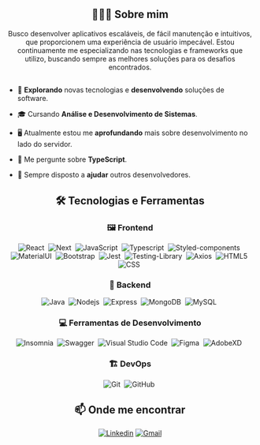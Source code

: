 <h2 align="center">🙋🏻‍♂️ Sobre mim</h2>

<p align="center">
Busco desenvolver aplicativos escaláveis, de fácil manutenção e intuitivos, que proporcionem uma experiência de usuário impecável. Estou continuamente me especializando nas tecnologias e frameworks que utilizo, buscando sempre as melhores soluções para os desafios encontrados.
</p>

##

- 🔭 **Explorando** novas tecnologias e **desenvolvendo** soluções de software.
  
- 🎓 Cursando **Análise e Desenvolvimento de Sistemas**.
  
- 🖥️ Atualmente estou me **aprofundando** mais sobre desenvolvimento no lado do servidor.

- 💬 Me pergunte sobre **TypeScript**.
  
- 🚀 Sempre disposto a **ajudar** outros desenvolvedores.

<div align="center">

<h2> 🛠️ Tecnologias e Ferramentas</h2>

<h3>🖼️ Frontend</h3>

![React](https://img.shields.io/badge/-React-333333?style=for-the-badge&logo=react)&nbsp;
![Next](https://img.shields.io/badge/-Next.js-333333?style=for-the-badge&logo=nextdotjs)&nbsp;
![JavaScript](https://img.shields.io/badge/-JavaScript-333333?style=for-the-badge&logo=javascript)&nbsp;
![Typescript](https://img.shields.io/badge/-Typescript-333333?style=for-the-badge&logo=typescript)&nbsp;
![Styled-components](https://img.shields.io/badge/-styled--components-333333?style=for-the-badge&logo=styled-components)&nbsp;
![MaterialUI](https://img.shields.io/badge/-MaterialUI-333333?style=for-the-badge&logo=mui)&nbsp;
![Bootstrap](https://img.shields.io/badge/-Bootstrap-333333?style=for-the-badge&logo=bootstrap)&nbsp;
![Jest](https://img.shields.io/badge/-Jest-333333?style=for-the-badge&logo=jest)&nbsp;
![Testing-Library](https://img.shields.io/badge/-Testing_Library-333333?style=for-the-badge&logo=testing-library)&nbsp;
![Axios](https://img.shields.io/badge/-Axios-333333?style=for-the-badge&logo=axios)&nbsp;
![HTML5](https://img.shields.io/badge/-HTML5-333333?style=for-the-badge&logo=HTML5)&nbsp;
![CSS](https://img.shields.io/badge/-CSS-333333?style=for-the-badge&logo=CSS3&logoColor=1572B6)&nbsp;

<h3>🤖 Backend</h3>

![Java](https://img.shields.io/badge/-Java-333333?style=for-the-badge&logo=openjdk)&nbsp;
![Nodejs](https://img.shields.io/badge/-Node.js-333333?style=for-the-badge&logo=nodedotjs)&nbsp;
![Express](https://img.shields.io/badge/-Express.js-333333?style=for-the-badge&logo=express)&nbsp;
![MongoDB](https://img.shields.io/badge/-MongoDB-333333?style=for-the-badge&logo=mongodb)&nbsp;
![MySQL](https://img.shields.io/badge/-MySQL-333333?style=for-the-badge&logo=mysql)&nbsp;

<h3>💻 Ferramentas de Desenvolvimento</h3>

![Insomnia](https://img.shields.io/badge/-Insomnia-333333?style=for-the-badge&logo=insomnia&logoColor=6A5ACD)&nbsp;
![Swagger](https://img.shields.io/badge/-Swagger-333333?style=for-the-badge&logo=swagger)&nbsp;
![Visual Studio Code](https://img.shields.io/badge/-Visual%20Studio%20Code-333333?style=for-the-badge&logo=visual-studio-code&logoColor=007ACC)&nbsp;
![Figma](https://img.shields.io/badge/-Figma-333333?style=for-the-badge&logo=figma)&nbsp;
![AdobeXD](https://img.shields.io/badge/-AdobeXD-333333?style=for-the-badge&logo=adobexd)&nbsp;

<h3>🏗️ DevOps</h3>

![Git](https://img.shields.io/badge/-Git-333333?style=for-the-badge&logo=git)&nbsp;
![GitHub](https://img.shields.io/badge/-GitHub-333333?style=for-the-badge&logo=github)&nbsp;

<h2>📫 Onde me encontrar</h2>

[![Linkedin](https://img.shields.io/badge/-Linkedin-blue?style=for-the-badge&logo=Linkedin&link=https://www.linkedin.com/in/andrew-costa-8849aa24a/)](https://www.linkedin.com/in/andrewcostadev/)
[![Gmail](https://img.shields.io/badge/-Gmail-006bed?style=for-the-badge&logo=Gmail&link=mailto:andrewcosta.contato@gmail.com)](mailto:andrewcosta.contato@gmail.com)
</div>
